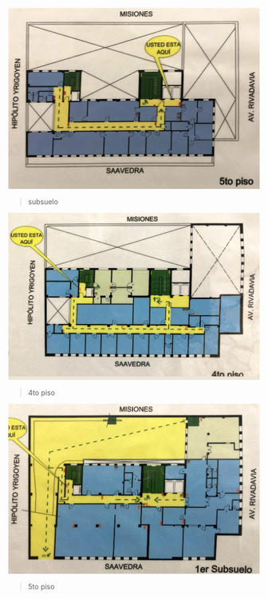 ![plan.jpg](images/205439299-IMG_0135.jpg)
> subsuelo

![plan1.jpg](images/4224751919-IMG_0147.jpg)
> 4to piso

![plan1.jpg](images/1118373917-IMG_0144.jpg)
> 5to piso
